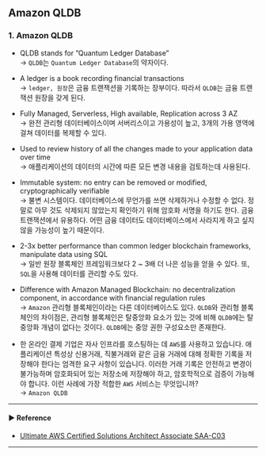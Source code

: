 ## Amazon QLDB
### 1. Amazon QLDB
- QLDB stands for ”Quantum Ledger Database”  
→ `QLDB`는 `Quantum Ledger Database`의 약자이다.

- A ledger is a book recording financial transactions  
→ `ledger, 원장`은 금융 트랜잭션을 기록하는 장부이다. 따라서 `QLDB`는 금융 트랜잭션 원장을 갖게 된다.

- Fully Managed, Serverless, High available, Replication across 3 AZ  
→ 완전 관리형 데이터베이스이며 서버리스이고 가용성이 높고, 3개의 가용 영역에 걸쳐 데이터를 복제할 수 있다.

- Used to review history of all the changes made to your application data over time  
→ 애플리케이션의 데이터의 시간에 따른 모든 변경 내용을 검토하는데 사용된다.

- Immutable system: no entry can be removed or modified, cryptographically verifiable  
→ 불변 시스템이다. 데이터베이스에 무언가를 쓰면 삭제하거나 수정할 수 없다. 정말로 아무 것도 삭제되지 않았는지 확인하기 위해 암호화 서명을 하기도 한다. 금융 트랜잭션에서 유용하다. 어떤 금융 데이터도 데이터베이스에서 사라지게 하고 싶지 않을 가능성이 높기 때문이다.

- 2-3x better performance than common ledger blockchain frameworks, manipulate data using SQL  
→ 일반 원장 블록체인 프레임워크보다 2 ~ 3배 더 나은 성능을 얻을 수 있다. 또, `SQL`을 사용해 데이터를 관리할 수도 있다.

- Difference with Amazon Managed Blockchain: no decentralization component, in accordance with financial regulation rules  
→ `Amazon` 관리형 블록체인이라는 다른 데이터베이스도 있다. `QLDB`와 관리형 블록체인의 차이점은, 관리형 블록체인은 탈중앙화 요소가 있는 것에 비해 `QLDB`에는 탈중앙화 개념이 없다는 것이다. `QLDB`에는 중앙 권한 구성요소만 존재한다.

- 한 온라인 결제 기업은 자사 인프라를 호스팅하는 데 `AWS`를 사용하고 있습니다. 애플리케이션 특성상 신용거래, 직불거래와 같은 금융 거래에 대해 정확한 기록을 저장해야 한다는 엄격한 요구 사항이 있습니다. 이러한 거래 기록은 안전하고 변경이 불가능하며 암호화되어 있는 저장소에 저장해야 하고, 암호학적으로 검증이 가능해야 합니다. 이런 사례에 가장 적합한 `AWS` 서비스는 무엇입니까?  
→ `Amazon QLDB`

---
#### ▶ Reference
- [Ultimate AWS Certified Solutions Architect Associate SAA-C03](https://www.udemy.com/course/aws-certified-solutions-architect-associate-saa-c03/)
---